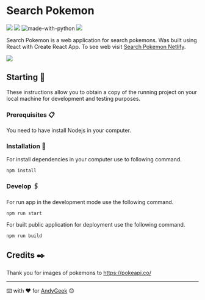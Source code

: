 # Search Pokemon

![](https://img.shields.io/badge/Made%20with-React-blue) ![](https://img.shields.io/badge/Made%20with-JavaScript-yellow) ![made-with-python](https://img.shields.io/badge/Made%20with-HTML-orange) ![](https://img.shields.io/badge/Made%20with-Bootstrap-purple)

Search Pokemon is a web application for search pokemons. Was built using React with Create React App. To see web visit [Search Pokemon Netlify](https://modest-raman-84d634.netlify.app/).

![](https://imgur.com/B89weQk.png)


## Starting 🚀

These instructions allow you to obtain a copy of the running project on your local machine for development and testing purposes.

### Prerequisites 📋

You need to have install Nodejs in your computer.

### Installation 🔧

For install dependencies in your computer use to following command.

````
npm install
````

### Develop 🖇️

For run app in the development mode use the following command.

```` 
npm run start
````

For built public application for deployment use the following command.

````
npm run build
````

## Credits ✒️

Thank you for images of pokemons to https://pokeapi.co/

------

⌨️ with ❤️ for [AndyGeek](https://github.com/andygeek) 😊
